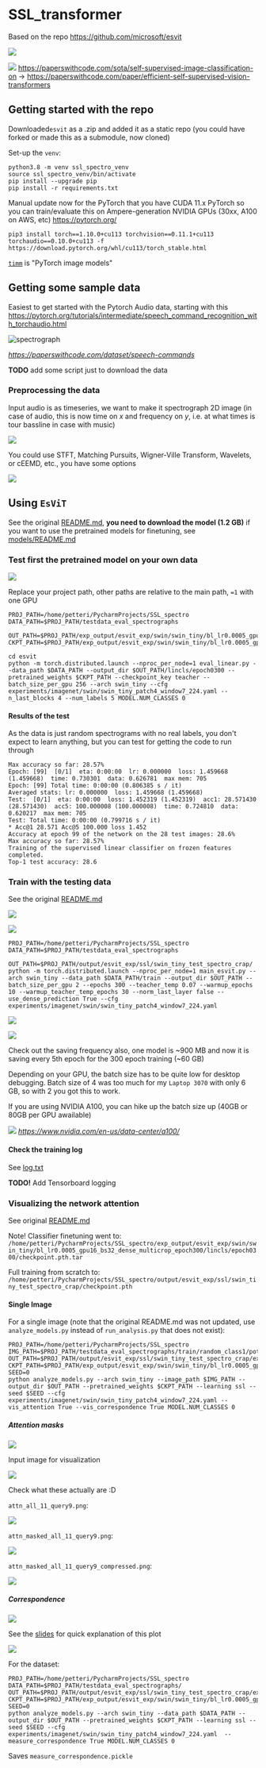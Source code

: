 # SSL_transformer

Based on the repo https://github.com/microsoft/esvit

[![](imgs/efficient_transf.png)](https://chunyuan.li/assets/pdf/esvit_talk_chunyl.pdf)

![](imgs/esVit.png)
https://paperswithcode.com/sota/self-supervised-image-classification-on
-> https://paperswithcode.com/paper/efficient-self-supervised-vision-transformers

## Getting started with the repo

Downloaded`esvit` as a .zip and added it as a static repo 
(you could have forked or made this as a submodule, now cloned)

Set-up the `venv`:

```
python3.8 -m venv ssl_spectro_venv
source ssl_spectro_venv/bin/activate
pip install --upgrade pip
pip install -r requirements.txt 
```

Manual update now for the PyTorch that you have CUDA 11.x PyTorch 
so you can train/evaluate this on Ampere-generation NVIDIA GPUs (30xx, A100 on AWS, etc)
https://pytorch.org/

```
pip3 install torch==1.10.0+cu113 torchvision==0.11.1+cu113 torchaudio==0.10.0+cu113 -f https://download.pytorch.org/whl/cu113/torch_stable.html
```

[`timm`](https://github.com/rwightman/pytorch-image-models) is "PyTorch image models"

## Getting some sample data

Easiest to get started with the Pytorch Audio data, starting with this https://pytorch.org/tutorials/intermediate/speech_command_recognition_with_torchaudio.html

![spectrograph](imgs/voice_spectro.png)

_https://paperswithcode.com/dataset/speech-commands_

**TODO** add some script just to download the data 

### Preprocessing the data

Input audio is as timeseries, we want to make it spectrograph 2D image (in case of audio, this is now time on _x_ and frequency on _y_, i.e. at what times is tour bassline in case with music)

![](imgs/data_in_1D.png)

You could use STFT, Matching Pursuits, Wigner-Ville Transform, Wavelets,  or cEEMD, etc., you have some options

![](imgs/timefreq.jpg)

## Using `EsViT`

See the original [README.md](https://github.com/microsoft/esvit), **you need to download the model (1.2 GB)** if you want to use the pretrained models for finetuning, see [models/README.md](models/README.md)

### Test first the pretrained model on your own data

[![](imgs/transfer_learning.png)](https://chunyuan.li/assets/pdf/esvit_talk_chunyl.pdf)

Replace your project path, other paths are relative to the main path, `=1` with one GPU

```
PROJ_PATH=/home/petteri/PycharmProjects/SSL_spectro
DATA_PATH=$PROJ_PATH/testdata_eval_spectrographs

OUT_PATH=$PROJ_PATH/exp_output/esvit_exp/swin/swin_tiny/bl_lr0.0005_gpu16_bs32_dense_multicrop_epoch300
CKPT_PATH=$PROJ_PATH/exp_output/esvit_exp/swin/swin_tiny/bl_lr0.0005_gpu16_bs32_dense_multicrop_epoch300/checkpoint.pth

cd esvit
python -m torch.distributed.launch --nproc_per_node=1 eval_linear.py --data_path $DATA_PATH --output_dir $OUT_PATH/lincls/epoch0300 --pretrained_weights $CKPT_PATH --checkpoint_key teacher --batch_size_per_gpu 256 --arch swin_tiny --cfg experiments/imagenet/swin/swin_tiny_patch4_window7_224.yaml --n_last_blocks 4 --num_labels 5 MODEL.NUM_CLASSES 0
```

#### Results of the test

As the data is just random spectrograms with no real labels, you don't expect to learn anything, but you can test for getting the code to run through

```
Max accuracy so far: 28.57%
Epoch: [99]  [0/1]  eta: 0:00:00  lr: 0.000000  loss: 1.459668 (1.459668)  time: 0.730301  data: 0.626781  max mem: 705
Epoch: [99] Total time: 0:00:00 (0.806385 s / it)
Averaged stats: lr: 0.000000  loss: 1.459668 (1.459668)
Test:  [0/1]  eta: 0:00:00  loss: 1.452319 (1.452319)  acc1: 28.571430 (28.571430)  acc5: 100.000008 (100.000008)  time: 0.724810  data: 0.620217  max mem: 705
Test: Total time: 0:00:00 (0.799716 s / it)
* Acc@1 28.571 Acc@5 100.000 loss 1.452
Accuracy at epoch 99 of the network on the 28 test images: 28.6%
Max accuracy so far: 28.57%
Training of the supervised linear classifier on frozen features completed.
Top-1 test accuracy: 28.6
```

### Train with the testing data

See the original [README.md](https://github.com/microsoft/esvit#one-node-training)

[![](imgs/transformer_variants.png)](https://chunyuan.li/assets/pdf/esvit_talk_chunyl.pdf)

[![](imgs/big_CNNs.png)](https://arxiv.org/pdf/2106.09785.pdf)

```
PROJ_PATH=/home/petteri/PycharmProjects/SSL_spectro
DATA_PATH=$PROJ_PATH/testdata_eval_spectrographs

OUT_PATH=$PROJ_PATH/output/esvit_exp/ssl/swin_tiny_test_spectro_crap/
python -m torch.distributed.launch --nproc_per_node=1 main_esvit.py --arch swin_tiny --data_path $DATA_PATH/train --output_dir $OUT_PATH --batch_size_per_gpu 2 --epochs 300 --teacher_temp 0.07 --warmup_epochs 10 --warmup_teacher_temp_epochs 30 --norm_last_layer false --use_dense_prediction True --cfg experiments/imagenet/swin/swin_tiny_patch4_window7_224.yaml 
```

![](imgs/garbage_Training.png)

![](imgs/garbage_Training2.png)

Check out the saving frequency also, one model is ~900 MB and now it is saving every 5th epoch for the 300 epoch training (~60 GB)

Depending on your GPU, the batch size has to be quite low for desktop debugging. Batch size of 4 was too much for my `Laptop 3070` with only 6 GB, so with 2 you got this to work. 

If you are using NVIDIA A100, you can hike up the batch size up (40GB or 80GB per GPU awailable)

![](imgs/A100_specs.png)
_https://www.nvidia.com/en-us/data-center/a100/_

#### Check the training log

See [log.txt](utput/esvit_exp/ssl/swin_tiny_test_spectro_crap/log.txt)

**TODO!** Add Tensorboard logging

### Visualizing the network attention

See original [README.md](https://github.com/microsoft/esvit#analysisvisualization-of-correspondence-and-attention-maps)

Note! Classifier finetuning went to:
`/home/petteri/PycharmProjects/SSL_spectro/exp_output/esvit_exp/swin/swin_tiny/bl_lr0.0005_gpu16_bs32_dense_multicrop_epoch300/lincls/epoch0300/checkpoint.pth.tar`

Full training from scratch to:
`/home/petteri/PycharmProjects/SSL_spectro/output/esvit_exp/ssl/swin_tiny_test_spectro_crap/checkpoint.pth`

#### Single Image

For a single image (note that the original README.md was not updated, use `analyze_models.py` instead of `run_analysis.py` that does not exist):

```
PROJ_PATH=/home/petteri/PycharmProjects/SSL_spectro
IMG_PATH=$PROJ_PATH/testdata_eval_spectrographs/train/random_class1/potato_0.png
OUT_PATH=$PROJ_PATH/output/esvit_exp/ssl/swin_tiny_test_spectro_crap/explanation/
CKPT_PATH=$PROJ_PATH/exp_output/esvit_exp/swin/swin_tiny/bl_lr0.0005_gpu16_bs32_dense_multicrop_epoch300/lincls/epoch0300/checkpoint.pth.tar
SEED=0
python analyze_models.py --arch swin_tiny --image_path $IMG_PATH --output_dir $OUT_PATH --pretrained_weights $CKPT_PATH --learning ssl --seed $SEED --cfg experiments/imagenet/swin/swin_tiny_patch4_window7_224.yaml --vis_attention True --vis_correspondence True MODEL.NUM_CLASSES 0 
```

##### Attention masks

[![](imgs/why_SSL.png)](https://chunyuan.li/assets/pdf/esvit_talk_chunyl.pdf)

Input image for visualization

![](imgs/img_for_attn_viz.png)

Check what these actually are :D

`attn_all_11_query9.png`:

![](imgs/attn_all_11_query9.png)

`attn_masked_all_11_query9.png`:

![](imgs/attn_masked_all_11_query9.png)

`attn_masked_all_11_query9_compressed.png`:

![](imgs/attn_masked_all_11_query9_compressed.png)

##### Correspondence

![](imgs/correspondence0.png)

See the [slides](https://chunyuan.li/assets/pdf/esvit_talk_chunyl.pdf) for quick explanation of this plot

![](imgs/correspondence_slides.png)

For the dataset:

```
PROJ_PATH=/home/petteri/PycharmProjects/SSL_spectro
DATA_PATH=$PROJ_PATH/testdata_eval_spectrographs/
OUT_PATH=$PROJ_PATH/output/esvit_exp/ssl/swin_tiny_test_spectro_crap/explanation/
CKPT_PATH=$PROJ_PATH/exp_output/esvit_exp/swin/swin_tiny/bl_lr0.0005_gpu16_bs32_dense_multicrop_epoch300/lincls/epoch0300/checkpoint.pth.tar
SEED=0
python analyze_models.py --arch swin_tiny --data_path $DATA_PATH --output_dir $OUT_PATH --pretrained_weights $CKPT_PATH --learning ssl --seed $SEED --cfg experiments/imagenet/swin/swin_tiny_patch4_window7_224.yaml  --measure_correspondence True MODEL.NUM_CLASSES 0 
```

Saves `measure_correspondence.pickle`
